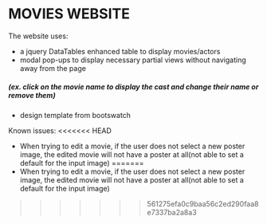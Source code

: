 # MOVIES WEBSITE

The website uses:
  - a jquery DataTables enhanced table to display movies/actors
  - modal pop-ups to display necessary partial views without navigating away from the page 
  ##### (ex. click on the movie name to display the cast and change their name or remove them)
  - design template from bootswatch

Known issues:
<<<<<<< HEAD
* When trying to edit a movie, if the user does not select a new poster image, the edited movie will not have a poster at all(not able to set a default for the input image)
=======
* When trying to edit a movie, if the user does not select a new poster image, the edited movie will not have a poster at all(not able to set a default for the input image)
>>>>>>> 561275efa0c9baa56c2ed290faa8e7337ba2a8a3
